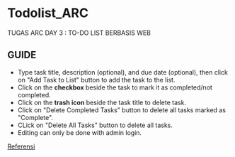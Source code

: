 # Todolist_ARC
TUGAS ARC DAY 3 : TO-DO LIST BERBASIS WEB

## GUIDE
* Type task title, description (optional), and due date (optional), then click on "Add Task to List" button to add the task to the list.
* Click on the **checkbox** beside the task to mark it as completed/not completed.
* Click on the **trash icon** beside the task title to delete task.
* Click on "Delete Completed Tasks" button to delete all tasks marked as "Complete".
* CLick on "Delete All Tasks" button to delete all tasks.
* Editing can only be done with admin login.

[Referensi](https://github.com/PrettyPrinted/django_todo_app)

